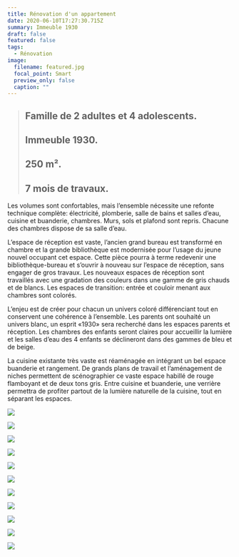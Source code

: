 ```yaml
---
title: Rénovation d'un appartement
date: 2020-06-10T17:27:30.715Z
summary: Immeuble 1930
draft: false
featured: false
tags:
  - Rénovation
image:
  filename: featured.jpg
  focal_point: Smart
  preview_only: false
  caption: ""
---
```


> ## Famille de 2 adultes et 4 adolescents. 
> ## Immeuble 1930. 
> ## 250 m². 
> ## 7 mois de travaux.

<p>Les volumes sont confortables, mais l’ensemble nécessite une refonte technique complète: électricité, plomberie, salle de bains et salles d’eau, cuisine et buanderie, chambres.
Murs, sols et plafond sont repris. Chacune des chambres dispose de sa salle d’eau. </p>

<p>L’espace de réception est vaste, l’ancien grand bureau est transformé en chambre et la grande bibliothèque est modernisée pour l’usage du jeune nouvel occupant cet espace. Cette pièce pourra à terme redevenir une bibliothèque-bureau et s’ouvrir à nouveau sur l’espace de réception, sans engager de gros travaux. Les nouveaux espaces de réception sont travaillés avec une gradation des couleurs dans une gamme de gris chauds et de blancs. Les espaces de transition: entrée et couloir menant aux chambres sont colorés. </p>

<p>L’enjeu est de créer pour chacun un univers coloré différenciant tout en conservent une cohérence à l’ensemble. Les parents ont souhaité un univers blanc, un esprit «1930» sera recherché dans les espaces parents et réception. Les chambres des enfants seront claires pour accueillir la lumière et les salles d’eau des 4 enfants se déclineront dans des gammes de bleu et de beige. </p>

<p>La cuisine existante très vaste est réaménagée en intégrant un bel espace buanderie et rangement. De grands plans de travail et l’aménagement de niches permettent de scénographier ce vaste espace habillé de rouge flamboyant et de deux tons gris. Entre cuisine et buanderie, une verrière permettra de profiter partout de la lumière naturelle de la cuisine, tout en séparant les espaces.</p>


![](jem-cao-1802.jpg)

![](jem-cao-1803.jpg)

![](jem-cao-1804.jpg)

![](jem-cao-1805.jpg)

![](jem-cao-1882.jpg)

![](jem-cao-1883.jpg)

![](jem-cao-1890.jpg)

![](jem-cao-1891.jpg)

![](jem-cao-1892.jpg)

![](jem-cao-1901.jpg)

![](jem-cao-1915.jpg)





